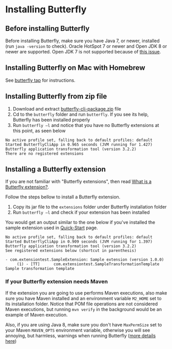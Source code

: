 
# Installing Butterfly

## Before installing Butterfly

Before installing Butterfly, make sure you have Java 7, or newer, installed (run `java -version` to check). Oracle HotSpot 7 or newer and Open JDK 8 or newer are supported. Open JDK 7 is not supported because of [this issue](https://answers.launchpad.net/ubuntu/+source/openjdk-7/+question/192941).

## Installing Butterfly on Mac with Homebrew

See [butterfly tap](https://github.com/paypal/homebrew-butterfly) for instructions.

## Installing Butterfly from zip file

1. Download and extract [butterfly-cli-package.zip](https://repo1.maven.org/maven2/com/paypal/butterfly/butterfly-cli-package/3.2.2/butterfly-cli-package-3.2.2.zip) file
1. Cd to the `butterfly` folder and run `butterfly`. If you see its help, Butterfly has been installed properly
1. Run `butterfly –l` and notice that you have no Butterfly extensions at this point, as seen below

```
No active profile set, falling back to default profiles: default
Started ButterflyCliApp in 0.965 seconds (JVM running for 1.427)
Butterfly application transformation tool (version 3.2.2)
There are no registered extensions
```

## Installing a Butterfly extension

If you are not familiar with "Butterfly extensions", then read [What is a Butterfly extension?](https://paypal.github.io/butterfly/Extension-development-guide).

Follow the steps bellow to install a Butterfly extension.

1. Copy its jar file to the `extensions` folder under Butterfly installation folder
1. Run `butterfly –l` and check if your extension has been installed

You would get an output similar to the one below if you've installed the sample extension used in [Quick-Start](https://paypal.github.io/butterfly/QUICK_START) page.

```
No active profile set, falling back to default profiles: default
Started ButterflyCliApp in 0.909 seconds (JVM running for 1.397)
Butterfly application transformation tool (version 3.2.2)
See registered extensions below (shortcut in parenthesis)

- com.extensiontest.SampleExtension: Sample extension (version 1.0.0)
	 (1) - [TT] 	 com.extensiontest.SampleTransformationTemplate 	 Sample transformation template
```

### If your Butterfly extension needs Maven

If the extension you are going to use performs Maven executions, also make sure you have Maven installed and an environment variable `M2_HOME` set to its installation folder. Notice that POM file operations are not considered Maven executions, but running `mvn verify` in the background would be an example of Maven execution.

Also, if you are using Java 8, make sure you don't have `MaxPermSize` set to your Maven `MAVEN_OPTS` environment variable, otherwise you will see annoying, but harmless, warnings when running Butterfly ([more details here](http://stackoverflow.com/questions/22634644/java-hotspottm-64-bit-server-vm-warning-ignoring-option-maxpermsize))
